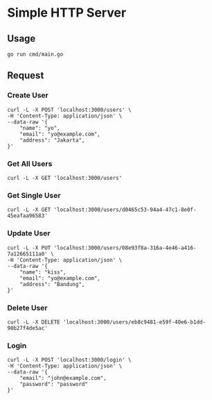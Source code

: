 # Simple HTTP Server

## Usage

```
go run cmd/main.go
```

## Request

### Create User

```
curl -L -X POST 'localhost:3000/users' \
-H 'Content-Type: application/json' \
--data-raw '{
    "name": "yo",
    "email": "yo@example.com",
    "address": "Jakarta",
}'
```

### Get All Users

```
curl -L -X GET 'localhost:3000/users'
```

### Get Single User

```
curl -L -X GET 'localhost:3000/users/d0465c53-94a4-47c1-8e0f-45eafaa96583'
```

### Update User
```
curl -L -X PUT 'localhost:3000/users/08e93f8a-316a-4e46-a416-7a12665111a0' \
-H 'Content-Type: application/json' \
--data-raw '{
    "name": "kiss",
    "email": "yo@example.com",
    "address": "Bandung",
}'
```

### Delete User

```
curl -L -X DELETE 'localhost:3000/users/eb8c9481-e59f-40e6-b1dd-90b27f4de5ac'
```

### Login

```
curl -L -X POST 'localhost:3000/login' \
-H 'Content-Type: application/json' \
--data-raw '{
    "email": "john@example.com",
    "password": "password"
}'
```
